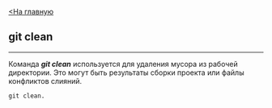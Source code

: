 [<На главную](./readme.md)
## git clean
---
Команда ***git clean*** используется для удаления мусора из рабочей директории. Это могут быть результаты сборки проекта или файлы конфликтов слияний.
```bash=
git clean.
```